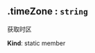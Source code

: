 <a name="module_miot/host/locale.timeZone"></a>

## .timeZone : <code>string</code>
获取时区

**Kind**: static member  

